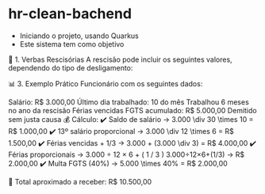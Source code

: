 # hr-clean-bachend
- Iniciando o projeto, usando Quarkus
- Este sistema tem como objetivo
  
📝 1. Verbas Rescisórias
A rescisão pode incluir os seguintes valores, dependendo do tipo de desligamento:

📊 3. Exemplo Prático
Funcionário com os seguintes dados:

Salário: R$ 3.000,00
Último dia trabalhado: 10 do mês
Trabalhou 6 meses no ano da rescisão
Férias vencidas
FGTS acumulado: R$ 5.000,00
Demitido sem justa causa
💰 Cálculo:
✔️ Saldo de salário → 3.000 \div 30 \times 10 = R$ 1.000,00
✔️ 13º salário proporcional → 3.000 \div 12 \times 6 = R$ 1.500,00
✔️ Férias vencidas + 1/3 → 3.000 + (3.000 \div 3) = R$ 4.000,00
✔️ Férias proporcionais → 
3.000
÷
12
×
6
+
(
1
/
3
)
3.000÷12×6+(1/3) → R$ 2.000,00
✔️ Multa FGTS (40%) → 5.000 \times 40\% = R$ 2.000,00

📌 Total aproximado a receber: R$ 10.500,00

